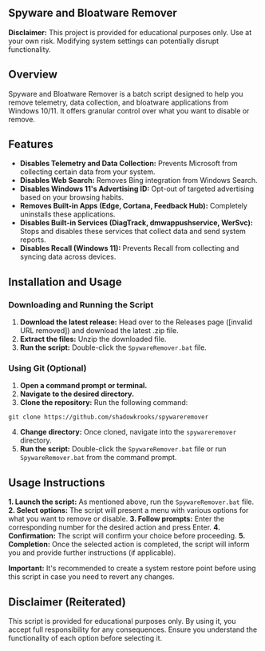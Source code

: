## Spyware and Bloatware Remover

**Disclaimer:** This project is provided for educational purposes only. Use at your own risk. Modifying system settings can potentially disrupt functionality.

## Overview

Spyware and Bloatware Remover is a batch script designed to help you remove telemetry, data collection, and bloatware applications from Windows 10/11. It offers granular control over what you want to disable or remove.

## Features

* **Disables Telemetry and Data Collection:** Prevents Microsoft from collecting certain data from your system.
* **Disables Web Search:** Removes Bing integration from Windows Search.
* **Disables Windows 11's Advertising ID:** Opt-out of targeted advertising based on your browsing habits.
* **Removes Built-in Apps (Edge, Cortana, Feedback Hub):** Completely uninstalls these applications.
* **Disables Built-in Services (DiagTrack, dmwappushservice, WerSvc):** Stops and disables these services that collect data and send system reports.
* **Disables Recall (Windows 11):** Prevents Recall from collecting and syncing data across devices.

## Installation and Usage

### Downloading and Running the Script

1. **Download the latest release:** Head over to the Releases page ([invalid URL removed]) and download the latest .zip file.
2. **Extract the files:** Unzip the downloaded file.
3. **Run the script:** Double-click the `SpywareRemover.bat` file.

### Using Git (Optional)

1. **Open a command prompt or terminal.**
2. **Navigate to the desired directory.**
3. **Clone the repository:** Run the following command:

```
git clone https://github.com/shadowkrooks/spywareremover
```

4. **Change directory:** Once cloned, navigate into the `spywareremover` directory.
5. **Run the script:** Double-click the `SpywareRemover.bat` file or run `SpywareRemover.bat` from the command prompt.

## Usage Instructions

**1. Launch the script:** As mentioned above, run the `SpywareRemover.bat` file.
**2. Select options:** The script will present a menu with various options for what you want to remove or disable.
**3. Follow prompts:** Enter the corresponding number for the desired action and press Enter.
**4. Confirmation:** The script will confirm your choice before proceeding.
**5. Completion:** Once the selected action is completed, the script will inform you and provide further instructions (if applicable).

**Important:** It's recommended to create a system restore point before using this script in case you need to revert any changes.

## Disclaimer (Reiterated)

This script is provided for educational purposes only. By using it, you accept full responsibility for any consequences. Ensure you understand the functionality of each option before selecting it. 
